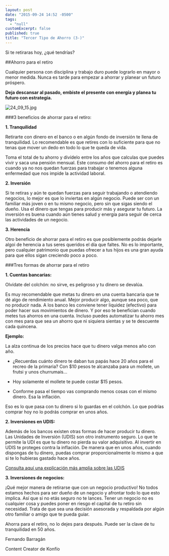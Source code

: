 ```yaml
---
layout: post
date: "2015-09-24 14:52 -0500"
tags: 
  - "null"
customExcerpt: false
published: true
title: "Tercer Tipo de Ahorro (3-)"
---
```



Si te retiraras hoy, ¿qué tendrías?

##Ahorro para el retiro

Cualquier persona con disciplina y trabajo duro puede lograrlo en mayor o menor medida. Nunca es tarde para empezar a ahorrar y planear un futuro próspero. 

**Deja descansar al pasado, embiste el presente con energía y planea tu futuro con estrategia.** 

![24_09_15.jpg]({{site.baseurl}}/img/24_09_15.jpg)

###3 beneficios de ahorrar para el retiro:

**1. Tranquilidad**

Retirarte con dinero en el banco o en algún fondo de inversión te llena de tranquilidad. Lo recomendable es que retires con lo suficiente para que no tenas que mover un dedo en todo lo que te queda de vida. 

Toma el total de tu ahorro y divídelo entre los años que calculas que puedes vivir y saca una pensión mensual. Este consumo del ahorro para el retiro es cuando ya no nos quedan fuerzas para trabajar o tenemos alguna enfermedad que nos impide la actividad laboral. 

**2. Inversión**

Si te retiras y aún te quedan fuerzas para seguir trabajando o atendiendo negocios, lo mejor es que lo inviertas en algún negocio. Puede ser con un familiar más joven o en tu mismo negocio, pero sin que sigas siendo el dueño. Usa el dinero que tengas para producir más y asegurar tu futuro. La inversión es buena cuando aún tienes salud y energía para seguir de cerca las actividades de un negocio.

**3. Herencia**

Otro beneficio de ahorrar para el retiro es que posiblemente podrás dejarle algoi de herencia a tus seres queridos el día que faltes. No es lo importante, pero cualquier patrimonio que puedas ofrecer a tus hijos es una gran ayuda para que ellos sigan creciendo poco a poco.

###Tres formas de ahorrar para el retiro

**1. Cuentas bancarias:**

Olvídate del colchón: no sirve, es peligroso y tu dinero se devalúa. 

Es muy recomendable que metas tu dinero en una cuenta bancaria que te dé algo de rendimiento anual. Mejor producir algo, aunque sea poco, que no producir nada. A los banco les conviene tener liquidez (efectivo) para poder hacer sus movimientos de dinero. Y por eso te benefician cuando metes tus ahorros en una cuenta. Incluso puedes automatizar tu ahorro mes con mes para que sea un ahorro que ni siquiera sientas y se te descuente cada quincena.

**Ejemplo:** 

La alza continua de los precios hace que tu dinero valga menos año con año. 

- ¿Recuerdas cuánto dinero te daban tus papás hace 20 años para el recreo de la primaria? Con $10 pesos te alcanzaba para un mollete, un frutsi y unos churrumais…

- Hoy solamente el mollete te puede costar $15 pesos. 

- Conforme pasa el tiempo vas comprando menos cosas con el mismo dinero. Esa la inflación.

Eso es lo que pasa con tu dinero si lo guardas en el colchón. Lo que podrías comprar hoy  no lo podrás comprar en unos años.

**2. Inversiones en UDIS:**

Además de los bancos existen otras formas de hacer producir tu dinero. Las Unidades de Inversión (UDIS) son otro instrumento seguro. Lo que te permite la UDI es que tu dinero no pierda su valor adquisitivo. Al invertir en UDIS te proteges contra la inflación. De manera que en unos años, cuando dispongas de tu dinero, puedas comprar proporcionalmente lo mismo a que si te lo hubieras gastado hace años. 

[Consulta aquí una explicación más amplia sobre las UDIS](http://blog.konfio.mx/las-udis-qu-son-y-para-qu-sirven.html )

**3. Inversiones de negocios:**

¡Qué mejor manera de retirarse que con un negocio productivo! No todos estamos hechos para ser dueño de un negocio y afrontar todo lo que esto implica. Así que si no etás seguro no te lances. Tener un negocio no es cualquier cosa y puedes poner en riesgo el capital de tu retiro sin necesidad. Trata de que sea una decisión asesorada y respaldada por algún otro familiar o amigo que te pueda guiar. 

Ahorra para el retiro, no lo dejes para después. Puede ser la clave de tu tranquilidad en 50 años.

Fernando Barragán

Content Creator de Konfío
